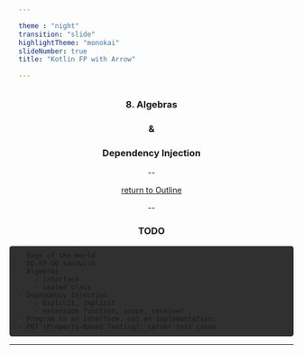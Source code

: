 ```yaml
---

theme : "night"
transition: "slide"
highlightTheme: "monokai"
slideNumber: true
title: "Kotlin FP with Arrow"

---
```


### 8. Algebras
### &
### Dependency Injection

<style>
pre {
  background: #303030;
  padding: 10px 16px;
  border-radius: 0.3em;
  counter-reset: line;
}
pre code[class*="="] .line {
  display: block;
  line-height: 1.8rem;
  font-size: 1em;
}
pre code[class*="="] .line:before {
  counter-increment: line;
  content: counter(line);
  display: inline-block;
  border-right: 3px solid #6ce26c !important;
  padding: 0 .5em;
  margin-right: .5em;
  color: #afafaf !important;
  width: 24px;
  text-align: right;
}

.reveal .slides > section > section {
  text-align: center; 
}

h1,h2,h3,h4 {
  text-align: center;
}

p {
  text-align: center;
}
</style>

--

[return to Outline](../../export/#/2)

--

### TODO

```
- Edge of the World
- OO-FP-OO sandwich
- Algebras
    - interface
    - sealed class
- Dependency Injection
    - Explicit, Implicit
    - extension function, scope, receiver
- Program to an interface, not an implementation.
- PBT (Property-Based Testing): corner test cases
```

---

